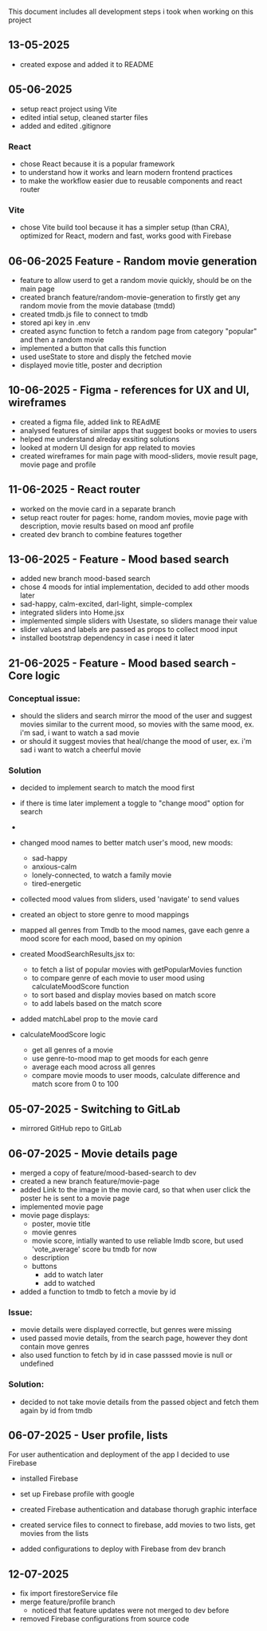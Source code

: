 
This document includes all development steps i took when working on this project 

## 13-05-2025
- created expose and added it to README

## 05-06-2025
- setup react project using Vite
- edited intial setup, cleaned starter files
- added and edited .gitignore
### React
- chose React because it is a popular framework
- to understand how it works and learn modern frontend practices
- to make the workflow easier due to reusable components and react router
### Vite
- chose Vite build tool because it has a simpler setup (than CRA), optimized for React, modern and fast, works good with Firebase

## 06-06-2025 Feature - Random movie generation
- feature to allow userd to get a random movie quickly, should be on the main page
- created branch feature/random-movie-generation to firstly get any random movie from the movie database (tmdd)
- created tmdb.js file to connect to tmdb
- stored api key in .env
- created async function to fetch a random page from category "popular" and then a random movie
- implemented a button that calls this function
- used useState to store and disply the fetched movie
- displayed movie title, poster and decription


## 10-06-2025 - Figma - references for UX and UI, wireframes
- created a figma file, added link to REAdME
- analysed features of similar apps that suggest books or movies to users
- helped me understand alreday exsiting solutions
- looked at modern UI design for app related to movies
- created wireframes for main page with mood-sliders, movie result page, movie page and profile

## 11-06-2025 - React router
- worked on the movie card in a separate branch
- setup react router for pages: home, random movies, movie page with description, movie results based on mood anf profile
- created dev branch to combine features together 

## 13-06-2025 - Feature - Mood based search
- added new branch mood-based search
- chose 4 moods for intial implementation, decided to add other moods later
- sad-happy, calm-excited, darl-light, simple-complex
- integrated sliders into Home.jsx 
- implemented simple sliders with Usestate, so sliders manage their value
- slider values and labels are passed as props to collect mood input 
- installed bootstrap dependency in case i need it later

## 21-06-2025 - Feature - Mood based search - Core logic

### Conceptual issue:
- should the sliders and search mirror the mood of the user and suggest movies similar to the current mood, so movies with the same mood, ex. i'm sad, i want to watch a sad movie
- or should it suggest movies that heal/change the mood of user, ex. i'm sad i want to watch a cheerful movie
### Solution
- decided to implement search to match the mood first
- if there is time later implement a toggle to "change mood" option for search
- 
- changed mood names to better match user's mood, new moods:
    - sad-happy
    - anxious-calm
    - lonely-connected, to watch a family movie
    - tired-energetic
- collected mood values from sliders, used 'navigate' to send values
- created an object to store genre to mood mappings
- mapped all genres from Tmdb to the mood names, gave each genre a mood score for each mood, based on my opinion
- created MoodSearchResults,jsx to:
    - to fetch a list of popular movies with getPopularMovies function
    - to compare genre of each movie to user mood using calculateMoodScore function
    - to sort based and display movies based on match score 
    - to add labels based on the match score
- added matchLabel prop to the movie card

- calculateMoodScore logic
    - get all genres of a movie
    - use genre-to-mood map to get moods for each genre
    - average each mood across all genres
    - compare movie moods to user moods, calculate difference and match score from 0 to 100


## 05-07-2025 - Switching to GitLab
- mirrored GitHub repo to GitLab

## 06-07-2025 - Movie details page
- merged a copy of feature/mood-based-search to dev
- created a new branch feature/movie-page
- added Link to the image in the movie card, so that when user click the poster he is sent to a movie page
- implemented movie page
- movie page displays:
    - poster, movie title
    - movie genres
    - movie score, intially wanted to use reliable Imdb score, but used 'vote_average' score bu tmdb for now
    - description
    - buttons
        - add to watch later
        - add to watched 
- added a function to tmdb to fetch a movie by id

### Issue:
- movie details were displayed correctle, but genres were missing
- used passed movie details, from the search page, however they dont contain move genres
- also used function to fetch by id in case passsed movie is null or undefined
### Solution:
- decided to not take movie details from the passed object and fetch them again by id from tmdb


## 06-07-2025 - User profile, lists
For user authentication and deployment of the app I decided to use Firebase
- installed Firebase
- set up Firebase profile with google
- created Firebase authentication and database thorugh graphic interface
- created service files to connect to firebase, add movies to two lists, get movies from the lists

- added configurations to deploy with Firebase from dev branch

## 12-07-2025 
- fix import firestoreService file
- merge feature/profile branch
    - noticed that feature updates were not merged to dev before
- removed Firebase configurations from source code